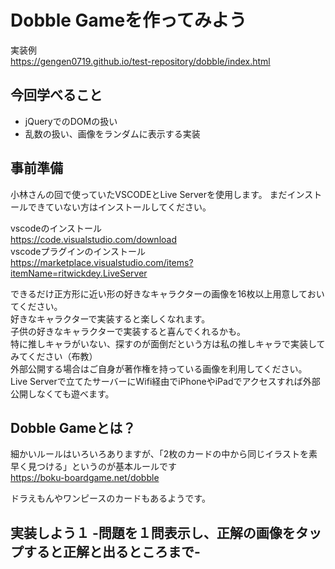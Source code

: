 # Dobble Gameを作ってみよう
実装例  
https://gengen0719.github.io/test-repository/dobble/index.html

## 今回学べること
- jQueryでのDOMの扱い
- 乱数の扱い、画像をランダムに表示する実装

## 事前準備
小林さんの回で使っていたVSCODEとLive Serverを使用します。
まだインストールできていない方はインストールしてください。  
  
vscodeのインストール  
https://code.visualstudio.com/download  
vscodeプラグインのインストール  
https://marketplace.visualstudio.com/items?itemName=ritwickdey.LiveServer  
  
できるだけ正方形に近い形の好きなキャラクターの画像を16枚以上用意しておいてください。  
好きなキャラクターで実装すると楽しくなれます。  
子供の好きなキャラクターで実装すると喜んでくれるかも。  
特に推しキャラがいない、探すのが面倒だという方は私の推しキャラで実装してみてください（布教）  
外部公開する場合はご自身が著作権を持っている画像を利用してください。  
Live Serverで立てたサーバーにWifi経由でiPhoneやiPadでアクセスすれば外部公開しなくても遊べます。  

## Dobble Gameとは？
細かいルールはいろいろありますが、「2枚のカードの中から同じイラストを素早く見つける」というのが基本ルールです  
https://boku-boardgame.net/dobble
  
ドラえもんやワンピースのカードもあるようです。  

## 実装しよう１ -問題を１問表示し、正解の画像をタップすると正解と出るところまで-

